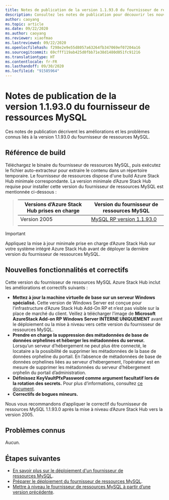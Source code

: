 ```yaml
---
title: Notes de publication de la version 1.1.93.0 du fournisseur de ressources MySQL Azure Stack Hub
description: Consultez les notes de publication pour découvrir les nouveautés incluses dans la mise à jour 1.1.93.0 du fournisseur de ressources MySQL Azure Stack Hub.
author: caoyang
ms.topic: article
ms.date: 09/22/2020
ms.author: caoyang
ms.reviewer: xiaofmao
ms.lastreviewed: 09/22/2020
ms.openlocfilehash: f298e2e9e55d8057a63264fb347069ef07204a16
ms.sourcegitcommit: 69cfff119ab425d0fbb71e38d1480d051fc91216
ms.translationtype: HT
ms.contentlocale: fr-FR
ms.lasthandoff: 09/30/2020
ms.locfileid: "91585964"
---
```

# <a name="mysql-resource-provider-11930-release-notes"></a>Notes de publication de la version 1.1.93.0 du fournisseur de ressources MySQL

Ces notes de publication décrivent les améliorations et les problèmes connus liés à la version 1.1.93.0 du fournisseur de ressources MySQL.

## <a name="build-reference"></a>Référence de build
Téléchargez le binaire du fournisseur de ressources MySQL, puis exécutez le fichier auto-extracteur pour extraire le contenu dans un répertoire temporaire. Le fournisseur de ressources dispose d'une build Azure Stack Hub minimale correspondante. La version minimale d’Azure Stack Hub requise pour installer cette version du fournisseur de ressources MySQL est mentionnée ci-dessous :

> |Versions d’Azure Stack Hub prises en charge|Version du fournisseur de ressources MySQL|
> |-----|-----|
> |Version 2005|[MySQL RP version 1.1.93.0](https://aka.ms/azshmysqlrp11930)|  
> |     |     |

> [!IMPORTANT]
> Appliquez la mise à jour minimale prise en charge d’Azure Stack Hub sur votre système intégré Azure Stack Hub avant de déployer la dernière version du fournisseur de ressources MySQL.

## <a name="new-features-and-fixes"></a>Nouvelles fonctionnalités et correctifs

Cette version du fournisseur de ressources MySQL Azure Stack Hub inclut les améliorations et correctifs suivants :

- **Mettez à jour la machine virtuelle de base sur un serveur Windows spécialisé.** Cette version de Windows Server est conçue pour l’infrastructure d’Azure Stack Hub Add-On RP et n’est pas visible sur la place de marché du client. Veillez à télécharger l’image de **Microsoft AzureStack Add-on RP Windows Server INTERNE UNIQUEMENT** avant le déploiement ou la mise à niveau vers cette version du fournisseur de ressources MySQL.
- **Prendre en charge la suppression des métadonnées de base de données orphelines et héberger les métadonnées du serveur.** Lorsqu’un serveur d’hébergement ne peut plus être connecté, le locataire a la possibilité de supprimer les métadonnées de la base de données orpheline du portail. En l’absence de métadonnées de base de données orphelines liées au serveur d’hébergement, l’opérateur est en mesure de supprimer les métadonnées du serveur d’hébergement orphelin du portail d’administration.
- **Définissez KeyVaultPfxPassword comme argument facultatif lors de la rotation des secrets.** Pour plus d’informations, consultez [ce document](azure-stack-sql-resource-provider-maintain.md#secrets-rotation).
- **Correctifs de bogues mineurs.**

Nous vous recommandons d’appliquer le correctif du fournisseur de ressources MySQL 1.1.93.0 après la mise à niveau d’Azure Stack Hub vers la version 2005.

## <a name="known-issues"></a>Problèmes connus
Aucun.

## <a name="next-steps"></a>Étapes suivantes

- [En savoir plus sur le déploiement d'un fournisseur de ressources MySQL](azure-stack-mysql-resource-provider.md).
- [Préparer le déploiement du fournisseur de ressources MySQL](azure-stack-mysql-resource-provider-deploy.md#prerequisites).
- [Mettre à niveau le fournisseur de ressources MySQL à partir d’une version précédente](azure-stack-mysql-resource-provider-update.md).

